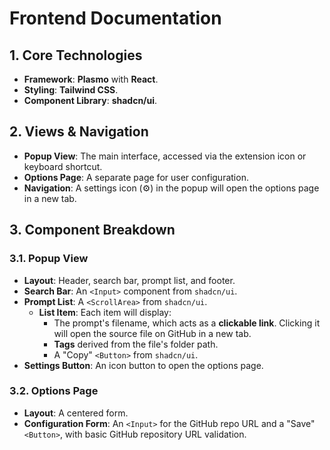 # Frontend Documentation

## 1. Core Technologies

* **Framework**: **Plasmo** with **React**.
* **Styling**: **Tailwind CSS**.
* **Component Library**: **shadcn/ui**.

## 2. Views & Navigation

* **Popup View**: The main interface, accessed via the extension icon or keyboard shortcut.
* **Options Page**: A separate page for user configuration.
* **Navigation**: A settings icon (⚙️) in the popup will open the options page in a new tab.

## 3. Component Breakdown

### 3.1. Popup View

* **Layout**: Header, search bar, prompt list, and footer.
* **Search Bar**: An `<Input>` component from `shadcn/ui`.
* **Prompt List**: A `<ScrollArea>` from `shadcn/ui`.
  * **List Item**: Each item will display:
    * The prompt's filename, which acts as a **clickable link**. Clicking it will open the source file on GitHub in a new tab.
    * **Tags** derived from the file's folder path.
    * A "Copy" `<Button>` from `shadcn/ui`.
* **Settings Button**: An icon button to open the options page.

### 3.2. Options Page

* **Layout**: A centered form.
* **Configuration Form**: An `<Input>` for the GitHub repo URL and a "Save" `<Button>`, with basic GitHub repository URL validation.
